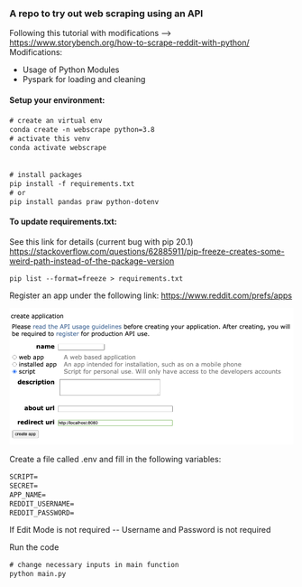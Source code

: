
### A repo to try out web scraping using an API


Following this tutorial with modifications --> https://www.storybench.org/how-to-scrape-reddit-with-python/
Modifications:
- Usage of Python  Modules
- Pyspark for loading and cleaning


#### Setup your environment:

``` shell
# create an virtual env
conda create -n webscrape python=3.8
# activate this venv
conda activate webscrape


# install packages 
pip install -f requirements.txt
# or
pip install pandas praw python-dotenv

```

#### To update requirements.txt: 

See this link for details (current bug with pip 20.1) https://stackoverflow.com/questions/62885911/pip-freeze-creates-some-weird-path-instead-of-the-package-version

```
pip list --format=freeze > requirements.txt
```

Register an app under the following link:
https://www.reddit.com/prefs/apps

![Create an App](images/reddit_create_app.png)


Create a file called .env and fill in the following variables:
```
SCRIPT=
SECRET=
APP_NAME=
REDDIT_USERNAME=
REDDIT_PASSWORD=
```
If Edit Mode is not required -- Username and Password is not required


Run the code 
```
# change necessary inputs in main function
python main.py
```
